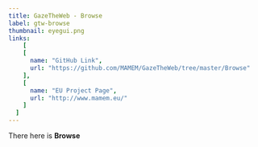 ```yaml
---
title: GazeTheWeb - Browse
label: gtw-browse
thumbnail: eyegui.png
links:
	[
    [
      name: "GitHub Link",
      url: "https://github.com/MAMEM/GazeTheWeb/tree/master/Browse"
    ],
    [
      name: "EU Project Page",
      url: "http://www.mamem.eu/"
    ]
  ]
---
```

There here is __Browse__